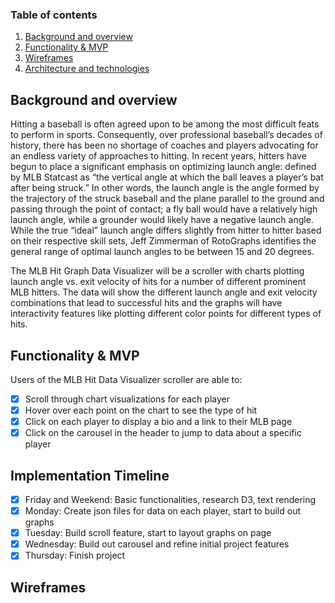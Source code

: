 ### Table of contents
1. [Background and overview](#background)
2. [Functionality & MVP](#functionality)
3. [Wireframes](#wireframes)
4. [Architecture and technologies](#technologies)

## <a name="background"></a> Background and overview

Hitting a baseball is often agreed upon to be among the most difficult feats to perform in sports. Consequently, over professional baseball’s decades of history, there has been no shortage of coaches and players advocating for an endless variety of approaches to hitting. In recent years, hitters have begun to place a significant emphasis on optimizing launch angle: defined by MLB Statcast as “the vertical angle at which the ball leaves a player’s bat after being struck.” In other words, the launch angle is the angle formed by the trajectory of the struck baseball and the plane parallel to the ground and passing through the point of contact; a fly ball would have a relatively high launch angle, while a grounder would likely have a negative launch angle. While the true “ideal” launch angle differs slightly from hitter to hitter based on their respective skill sets, Jeff Zimmerman of RotoGraphs identifies the general range of optimal launch angles to be between 15 and 20 degrees.

The MLB Hit Graph Data Visualizer will be a scroller with charts plotting launch angle vs. exit velocity of hits for a number of different prominent MLB hitters. The data will show the different launch angle and exit velocity combinations that lead to successful hits and the graphs will have interactivity features like plotting different color points for different types of hits. 

## <a name="functionality"></a> Functionality & MVP

Users of the MLB Hit Data Visualizer scroller are able to:

- [x] Scroll through chart visualizations for each player
- [x] Hover over each point on the chart to see the type of hit
- [x] Click on each player to display a bio and a link to their MLB page
- [x] Click on the carousel in the header to jump to data about a specific player

## <a name ="implementation"></a> Implementation Timeline

- [x] Friday and Weekend: Basic functionalities, research D3, text rendering
- [x] Monday: Create json files for data on each player, start to build out graphs
- [x] Tuesday: Build scroll feature, start to layout graphs on page
- [x] Wednesday: Build out carousel and refine initial project features
- [x] Thursday: Finish project

## <a name="wireframes"></a> Wireframes


<p>
    <img src="">
</p>
